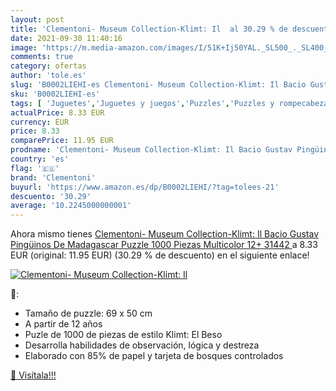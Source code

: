 ```yaml
---
layout: post
title: 'Clementoni- Museum Collection-Klimt: Il  al 30.29 % de descuento'
date: 2021-09-30 11:40:16
image: 'https://m.media-amazon.com/images/I/51K+Ij50YAL._SL500_._SL400_.jpg'
comments: true
category: ofertas
author: 'tole.es'
slug: 'B0002LIEHI-es Clementoni- Museum Collection-Klimt: Il Bacio Gustav...'
sku: 'B0002LIEHI-es'
tags: [ 'Juguetes','Juguetes y juegos','Puzzles','Puzzles y rompecabezas','clementoni','puzzle', ]
actualPrice: 8.33 EUR
currency: EUR
price: 8.33
comparePrice: 11.95 EUR
prodname: 'Clementoni- Museum Collection-Klimt: Il Bacio Gustav Pingüinos De Madagascar Puzzle  1000 Piezas  Multicolor  12+  31442 '
country: 'es'
flag: '🇪🇸'
brand: 'Clementoni'
buyurl: 'https://www.amazon.es/dp/B0002LIEHI/?tag=tolees-21'
descuento: '30.29'
average: '10.2245000000001'
---
```


Ahora mismo tienes [Clementoni- Museum Collection-Klimt: Il Bacio Gustav Pingüinos De Madagascar Puzzle  1000 Piezas  Multicolor  12+  31442 ](https://www.amazon.es/dp/B0002LIEHI/?tag=tolees-21) a 8.33 EUR (original: 11.95 EUR) (30.29 %  de descuento) en el siguiente enlace!

[![Clementoni- Museum Collection-Klimt: Il ](https://m.media-amazon.com/images/I/51K+Ij50YAL._SL500_._SL400_.jpg)](https://www.amazon.es/dp/B0002LIEHI/?tag=tolees-21)

🔎:

- Tamaño de puzzle: 69 x 50 cm
- A partir de 12 años
- Puzle de 1000 de piezas de estilo Klimt: El Beso
- Desarrolla habilidades de observación, lógica y destreza
- Elaborado con 85% de papel y tarjeta de bosques controlados

[🛒 Visítala!!!](https://www.amazon.es/dp/B0002LIEHI/?tag=tolees-21)
